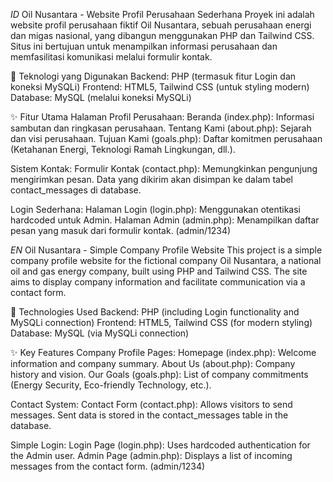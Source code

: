 *ID* Oil Nusantara - Website Profil Perusahaan Sederhana
Proyek ini adalah website profil perusahaan fiktif Oil Nusantara, sebuah perusahaan energi dan migas nasional, yang dibangun menggunakan PHP dan Tailwind CSS. Situs ini bertujuan untuk menampilkan informasi perusahaan dan memfasilitasi komunikasi melalui formulir kontak.

🚀 Teknologi yang Digunakan
Backend: PHP (termasuk fitur Login dan koneksi MySQLi)
Frontend: HTML5, Tailwind CSS (untuk styling modern)
Database: MySQL (melalui koneksi MySQLi)

✨ Fitur Utama
Halaman Profil Perusahaan:
Beranda (index.php): Informasi sambutan dan ringkasan perusahaan.
Tentang Kami (about.php): Sejarah dan visi perusahaan.
Tujuan Kami (goals.php): Daftar komitmen perusahaan (Ketahanan Energi, Teknologi Ramah Lingkungan, dll.).

Sistem Kontak:
Formulir Kontak (contact.php): Memungkinkan pengunjung mengirimkan pesan. Data yang dikirim akan disimpan ke dalam tabel contact_messages di database.

Login Sederhana:
Halaman Login (login.php): Menggunakan otentikasi hardcoded untuk Admin.
Halaman Admin (admin.php): Menampilkan daftar pesan yang masuk dari formulir kontak.
(admin/1234)

*EN* Oil Nusantara - Simple Company Profile Website
This project is a simple company profile website for the fictional company Oil Nusantara, a national oil and gas energy company, built using PHP and Tailwind CSS. The site aims to display company information and facilitate communication via a contact form.

🚀 Technologies Used
Backend: PHP (including Login functionality and MySQLi connection)
Frontend: HTML5, Tailwind CSS (for modern styling)
Database: MySQL (via MySQLi connection)

✨ Key Features
Company Profile Pages:
Homepage (index.php): Welcome information and company summary.
About Us (about.php): Company history and vision.
Our Goals (goals.php): List of company commitments (Energy Security, Eco-friendly Technology, etc.).

Contact System:
Contact Form (contact.php): Allows visitors to send messages. Sent data is stored in the contact_messages table in the database.

Simple Login:
Login Page (login.php): Uses hardcoded authentication for the Admin user.
Admin Page (admin.php): Displays a list of incoming messages from the contact form.
(admin/1234)

